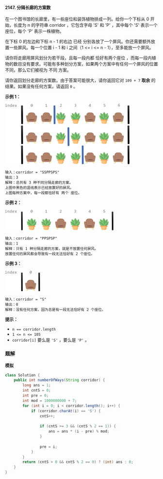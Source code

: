#### 2147. 分隔长廊的方案数

在一个图书馆的长廊里，有一些座位和装饰植物排成一列。给你一个下标从 0 开始，长度为 n 的字符串 corridor ，它包含字母 'S' 和 'P' ，其中每个 'S' 表示一个座位，每个 'P' 表示一株植物。

在下标 0 的左边和下标 n - 1 的右边 已经 分别各放了一个屏风。你还需要额外放置一些屏风。每一个位置 i - 1 和 i 之间（1 <= i <= n - 1），至多能放一个屏风。

请你将走廊用屏风划分为若干段，且每一段内都 恰好有两个座位 ，而每一段内植物的数目没有要求。可能有多种划分方案，如果两个方案中有任何一个屏风的位置不同，那么它们被视为 不同 方案。

请你返回划分走廊的方案数。由于答案可能很大，请你返回它对 `109 + 7` **取余** 的结果。如果没有任何方案，请返回 `0` 。

**示例 1：**

![img](./images/分隔长廊的方案数/1.jpg)

```shell
输入：corridor = "SSPPSPS"
输出：3
解释：总共有 3 种不同分隔走廊的方案。
上图中黑色的竖线表示已经放置好的屏风。
上图每种方案中，每一段都恰好有 两个 座位。
```

**示例 2：**

![img](./images/分隔长廊的方案数/2.jpg)

```shell
输入：corridor = "PPSPSP"
输出：1
解释：只有 1 种分隔走廊的方案，就是不放置任何屏风。
放置任何的屏风都会导致有一段无法恰好有 2 个座位。
```

**示例 3：**

![img](./images/分隔长廊的方案数/3.jpg)

```shell
输入：corridor = "S"
输出：0
解释：没有任何方案，因为总是有一段无法恰好有 2 个座位。
```

**提示：**

- `n == corridor.length`
- `1 <= n <= 105`
- `corridor[i]` 要么是 `'S'` ，要么是 `'P'` 。

### 题解

**模拟**

```java
class Solution {
    public int numberOfWays(String corridor) {
        long ans = 1;
        int cntS = 0;
        int pre = 0;
        int mod = 1000000000 + 7;
        for (int i = 0; i < corridor.length(); i++) {
            if (corridor.charAt(i) == 'S') {
                cntS++;

                if (cntS >= 3 && (cntS % 2 == 1)) {
                    ans = ans * (i - pre) % mod;
                }

                pre = i;
            }
        }
        return (cntS > 0 && cntS % 2 == 0) ? (int) ans : 0;
    }
}
```

